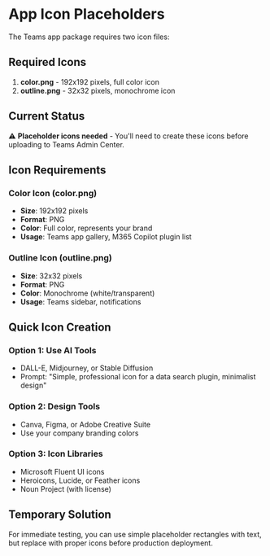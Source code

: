 # App Icon Placeholders

The Teams app package requires two icon files:

## Required Icons

1. **color.png** - 192x192 pixels, full color icon
2. **outline.png** - 32x32 pixels, monochrome icon

## Current Status

⚠️ **Placeholder icons needed** - You'll need to create these icons before uploading to Teams Admin Center.

## Icon Requirements

### Color Icon (color.png)
- **Size**: 192x192 pixels
- **Format**: PNG
- **Color**: Full color, represents your brand
- **Usage**: Teams app gallery, M365 Copilot plugin list

### Outline Icon (outline.png)  
- **Size**: 32x32 pixels
- **Format**: PNG
- **Color**: Monochrome (white/transparent)
- **Usage**: Teams sidebar, notifications

## Quick Icon Creation

### Option 1: Use AI Tools
- DALL-E, Midjourney, or Stable Diffusion
- Prompt: "Simple, professional icon for a data search plugin, minimalist design"

### Option 2: Design Tools
- Canva, Figma, or Adobe Creative Suite
- Use your company branding colors

### Option 3: Icon Libraries
- Microsoft Fluent UI icons
- Heroicons, Lucide, or Feather icons
- Noun Project (with license)

## Temporary Solution

For immediate testing, you can use simple placeholder rectangles with text, but replace with proper icons before production deployment.
